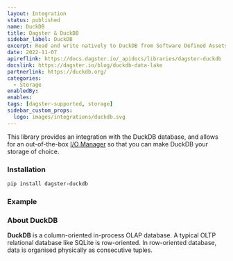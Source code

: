 ```yaml
---
layout: Integration
status: published
name: DuckDB
title: Dagster & DuckDB
sidebar_label: DuckDB
excerpt: Read and write natively to DuckDB from Software Defined Assets.
date: 2022-11-07
apireflink: https://docs.dagster.io/_apidocs/libraries/dagster-duckdb
docslink: https://dagster.io/blog/duckdb-data-lake
partnerlink: https://duckdb.org/
categories:
  - Storage
enabledBy:
enables:
tags: [dagster-supported, storage]
sidebar_custom_props: 
  logo: images/integrations/duckdb.svg
---
```


This library provides an integration with the DuckDB database, and allows for an out-of-the-box [I/O Manager](/todo) so that you can make DuckDB your storage of choice.

### Installation

```bash
pip install dagster-duckdb
```

### Example

<CodeExample path="docs_beta_snippets/docs_beta_snippets/integrations/duckdb.py" language="python" />

### About DuckDB

**DuckDB** is a column-oriented in-process OLAP database. A typical OLTP relational database like SQLite is row-oriented. In row-oriented database, data is organised physically as consecutive tuples.
